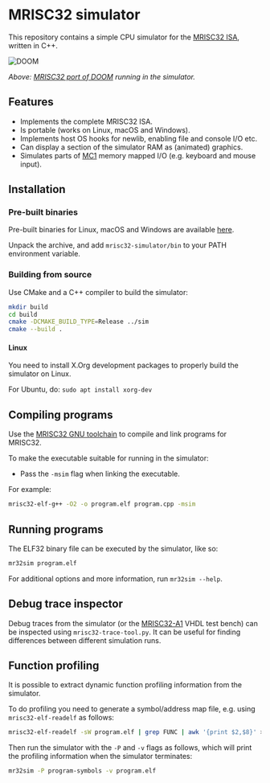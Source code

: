 # MRISC32 simulator

This repository contains a simple CPU simulator for the [MRISC32 ISA](https://github.com/mrisc32/mrisc32), written in C++.

![DOOM](https://mrisc32.bitsnbites.eu/media/mrisc32-doom-demo.gif)

*Above: [MRISC32 port of DOOM](https://github.com/mbitsnbites/mc1-doom) running in the simulator.*

## Features

* Implements the complete MRISC32 ISA.
* Is portable (works on Linux, macOS and Windows).
* Implements host OS hooks for newlib, enabling file and console I/O etc.
* Can display a section of the simulator RAM as (animated) graphics.
* Simulates parts of [MC1](https://github.com/mrisc32/mc1) memory mapped I/O (e.g. keyboard and mouse input).

## Installation

### Pre-built binaries

Pre-built binaries for Linux, macOS and Windows are available [here](https://github.com/mrisc32/mrisc32-simulator/releases/latest).

Unpack the archive, and add `mrisc32-simulator/bin` to your PATH environment variable.

### Building from source

Use CMake and a C++ compiler to build the simulator:

```bash
mkdir build
cd build
cmake -DCMAKE_BUILD_TYPE=Release ../sim
cmake --build .
```

#### Linux

You need to install X.Org development packages to properly build the simulator on Linux.

For Ubuntu, do: `sudo apt install xorg-dev`

## Compiling programs

Use the [MRISC32 GNU toolchain](https://github.com/mrisc32/mrisc32-gnu-toolchain) to compile and link programs for MRISC32.

To make the executable suitable for running in the simulator:

* Pass the `-msim` flag when linking the executable.

For example:

```bash
mrisc32-elf-g++ -O2 -o program.elf program.cpp -msim
```

## Running programs

The ELF32 binary file can be executed by the simulator, like so:

```bash
mr32sim program.elf
```

For additional options and more information, run `mr32sim --help`.

## Debug trace inspector

Debug traces from the simulator (or the [MRISC32-A1](https://github.com/mrisc32/mrisc32-a1) VHDL test bench) can be inspected using `mrisc32-trace-tool.py`. It can be useful for finding differences between different simulation runs.

## Function profiling

It is possible to extract dynamic function profiling information from the simulator.

To do profiling you need to generate a symbol/address map file, e.g. using `mrisc32-elf-readelf` as follows:

```bash
mrisc32-elf-readelf -sW program.elf | grep FUNC | awk '{print $2,$8}' > program-symbols
```

Then run the simulator with the `-P` and `-v` flags as follows, which will print the profiling information when the simulator terminates:

```bash
mr32sim -P program-symbols -v program.elf
```
